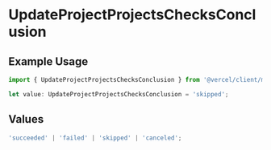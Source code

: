 # UpdateProjectProjectsChecksConclusion

## Example Usage

```typescript
import { UpdateProjectProjectsChecksConclusion } from '@vercel/client/models/operations';

let value: UpdateProjectProjectsChecksConclusion = 'skipped';
```

## Values

```typescript
'succeeded' | 'failed' | 'skipped' | 'canceled';
```
